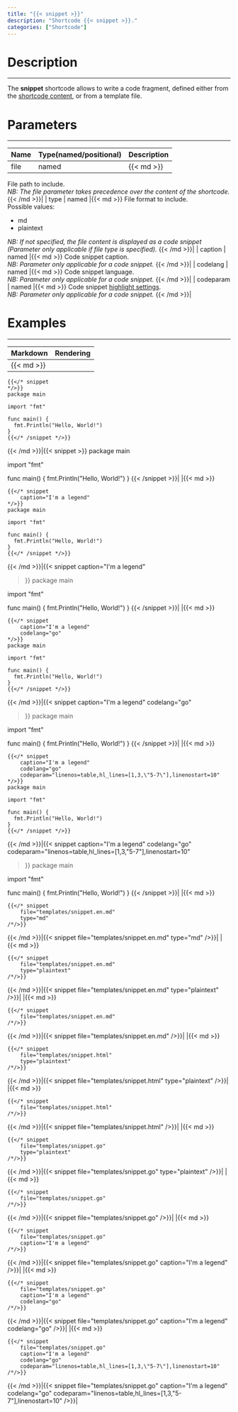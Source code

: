 ```yaml
---
title: "{{< snippet >}}"
description: "Shortcode {{< snippet >}}."
categories: ["Shortcode"]
---
```


# Description
---

The **snippet** shortcode allows to write a code fragment, defined either from the [shortcode content](https://gohugo.io/templates/shortcode-templates/#inner), or from a template file.

# Parameters
---

| Name | Type(named/positional) | Description |
| ---- | ---------------------- | ----------- |
| file | named |{{< md >}}
File path to include.  
*NB: The file parameter takes precedence over the content of the shortcode.*
{{< /md >}}|
| type | named |{{< md >}}
File format to include.  
Possible values:
  * md
  * plaintext

*NB: If not specified, the file content is displayed as a code snippet (Parameter only applicable if file type is specified).*
{{< /md >}}|
| caption | named |{{< md >}}
Code snippet caption.  
*NB: Parameter only applicable for a code snippet.*
{{< /md >}}|
| codelang | named |{{< md >}}
Code snippet language.  
*NB: Parameter only applicable for a code snippet.*
{{< /md >}}|
| codeparam | named |{{< md >}}
Code snippet [highlight settings](https://gohugo.io/content-management/syntax-highlighting/#highlighting-in-code-fences).  
*NB: Parameter only applicable for a code snippet.*
{{< /md >}}|

# Examples
---

| Markdown | Rendering |
| -------- | --------- |
|{{< md >}}
```
{{</* snippet
*/>}}
package main

import "fmt"

func main() {
  fmt.Println("Hello, World!")
}
{{</* /snippet */>}}
```
{{< /md >}}|{{< snippet >}}
package main

import "fmt"

func main() {
  fmt.Println("Hello, World!")
}
{{< /snippet >}}|
|{{< md >}}
```
{{</* snippet
    caption="I'm a legend"
*/>}}
package main

import "fmt"

func main() {
  fmt.Println("Hello, World!")
}
{{</* /snippet */>}}
```
{{< /md >}}|{{< snippet
    caption="I'm a legend"
>}}
package main

import "fmt"

func main() {
  fmt.Println("Hello, World!")
}
{{< /snippet >}}|
|{{< md >}}
```
{{</* snippet
    caption="I'm a legend"
    codelang="go"
*/>}}
package main

import "fmt"

func main() {
  fmt.Println("Hello, World!")
}
{{</* /snippet */>}}
```
{{< /md >}}|{{< snippet
    caption="I'm a legend"
    codelang="go"
>}}
package main

import "fmt"

func main() {
  fmt.Println("Hello, World!")
}
{{< /snippet >}}|
|{{< md >}}
```
{{</* snippet
    caption="I'm a legend"
    codelang="go"
    codeparam="linenos=table,hl_lines=[1,3,\"5-7\"],linenostart=10"
*/>}}
package main

import "fmt"

func main() {
  fmt.Println("Hello, World!")
}
{{</* /snippet */>}}
```
{{< /md >}}|{{< snippet
    caption="I'm a legend"
    codelang="go"
    codeparam="linenos=table,hl_lines=[1,3,\"5-7\"],linenostart=10"
>}}
package main

import "fmt"

func main() {
  fmt.Println("Hello, World!")
}
{{< /snippet >}}|
|{{< md >}}
```
{{</* snippet
    file="templates/snippet.en.md"
    type="md"
/*/>}}
```
{{< /md >}}|{{< snippet
    file="templates/snippet.en.md"
    type="md"
/>}}|
|{{< md >}}
```
{{</* snippet
    file="templates/snippet.en.md"
    type="plaintext"
/*/>}}
```
{{< /md >}}|{{< snippet
    file="templates/snippet.en.md"
    type="plaintext"
/>}}|
|{{< md >}}
```
{{</* snippet
    file="templates/snippet.en.md"
/*/>}}
```
{{< /md >}}|{{< snippet
    file="templates/snippet.en.md"
/>}}|
|{{< md >}}
```
{{</* snippet
    file="templates/snippet.html"
    type="plaintext"
/*/>}}
```
{{< /md >}}|{{< snippet
    file="templates/snippet.html"
    type="plaintext"
/>}}|
|{{< md >}}
```
{{</* snippet
    file="templates/snippet.html"
/*/>}}
```
{{< /md >}}|{{< snippet
    file="templates/snippet.html"
/>}}|
|{{< md >}}
```
{{</* snippet
    file="templates/snippet.go"
    type="plaintext"
/*/>}}
```
{{< /md >}}|{{< snippet
    file="templates/snippet.go"
    type="plaintext"
/>}}|
|{{< md >}}
```
{{</* snippet
    file="templates/snippet.go"
/*/>}}
```
{{< /md >}}|{{< snippet
    file="templates/snippet.go"
/>}}|
|{{< md >}}
```
{{</* snippet
    file="templates/snippet.go"
    caption="I'm a legend"
/*/>}}
```
{{< /md >}}|{{< snippet
    file="templates/snippet.go"
    caption="I'm a legend"
/>}}|
|{{< md >}}
```
{{</* snippet
    file="templates/snippet.go"
    caption="I'm a legend"
    codelang="go"
/*/>}}
```
{{< /md >}}|{{< snippet
    file="templates/snippet.go"
    caption="I'm a legend"
    codelang="go"
/>}}|
|{{< md >}}
```
{{</* snippet
    file="templates/snippet.go"
    caption="I'm a legend"
    codelang="go"
    codeparam="linenos=table,hl_lines=[1,3,\"5-7\"],linenostart=10"
/*/>}}
```
{{< /md >}}|{{< snippet
    file="templates/snippet.go"
    caption="I'm a legend"
    codelang="go"
    codeparam="linenos=table,hl_lines=[1,3,\"5-7\"],linenostart=10"
/>}}|
